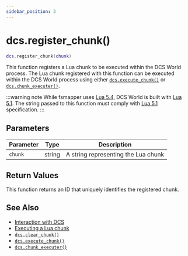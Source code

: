 ```yaml
---
sidebar_position: 3
---
```


# dcs.register_chunk()
```lua
dcs.register_chunk(chunk)
```
This function registers a Lua chunk to be executed within the DCS World process.
The Lua chunk registered with this function can be executed within the DCS World process using either [`dcs.execute_chunk()`](/libs/dcs/dcs_execute_chunk) or [`dcs.chunk_executer()`](/libs/dcs/dcs_chunk_executer).


:::warning note
While fsmapper uses [Lua 5.4](https://www.lua.org/manual/5.4/manual.html), DCS World is built with [Lua 5.1](https://www.lua.org/manual/5.1/manual.html). The string passed to this function must comply with [Lua 5.1](https://www.lua.org/manual/5.1/manual.html) specification.
:::

## Parameters
|Parameter|Type|Description|
|-|-|-|
|`chunk`|string|A string representing the Lua chunk


## Return Values
This function returns an ID that uniquely identifies the registered chunk.

## See Also
- [Interaction with DCS](/guide/dcs)
- [Executing a Lua chunk](/guide/dcs#executing-a-lua-chunk)
- [`dcs.clear_chunk()`](/libs/dcs/dcs_clear_chunk)
- [`dcs.execute_chunk()`](/libs/dcs/dcs_execute_chunk)
- [`dcs.chunk_executer()`](/libs/dcs/dcs_chunk_executer)
